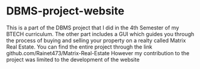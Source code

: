 # DBMS-project-website
This is a part of the DBMS project that I did in the 4th Semester of my BTECH curriculum.
The other part includes a GUI which guides you through the process of buying and selling your property on a realty called Matrix Real Estate.
You can find the entire project through the link github.com/Rainet473/Matrix-Real-Estate
However my contribution to the project was limited to the development of the website
